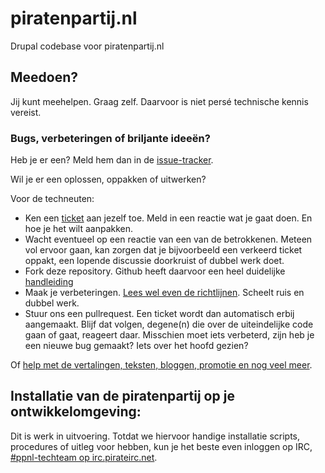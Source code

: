 # piratenpartij.nl

Drupal codebase voor piratenpartij.nl

## Meedoen?

Jij kunt meehelpen. Graag zelf. Daarvoor is niet persé technische kennis
vereist.

### Bugs, verbeteringen of briljante ideeën?

Heb je er een? Meld hem dan in de [issue-tracker](https://github.com/piratenpartij/piratenpartij.nl/issues).

Wil je er een oplossen, oppakken of uitwerken? 

Voor de techneuten:

* Ken een [ticket](https://github.com/piratenpartij/piratenpartij.nl/issues) aan jezelf toe. Meld in een reactie wat  je gaat doen. En hoe je het wilt aanpakken. 
* Wacht eventueel op een reactie van een van de betrokkenen. Meteen vol
  ervoor gaan, kan zorgen dat je bijvoorbeeld een verkeerd ticket
  oppakt, een lopende discussie doorkruist of dubbel werk doet.
* Fork deze repository. Github heeft daarvoor een heel duidelijke
  [handleiding](https://help.github.com/articles/fork-a-repo)
* Maak je verbeteringen. [Lees wel even de richtlijnen](https://github.com/piratenpartij/piratenpartij.nl/wiki/Contributors-guidelines). Scheelt ruis en dubbel werk.
* Stuur ons een pullrequest. Een ticket wordt dan automatisch erbij
  aangemaakt. Blijf dat volgen, degene(n) die over de uiteindelijke code
  gaan of gaat, reageert daar. Misschien moet iets verbeterd, zijn
  heb je een nieuwe bug gemaakt? Iets over het hoofd gezien?

Of [help met de vertalingen, teksten, bloggen, promotie en nog veel
meer](https://www.piratenpartij.nl/meedoen).

## Installatie van de piratenpartij op je ontwikkelomgeving:

Dit is werk in uitvoering. Totdat we hiervoor handige installatie
scripts, procedures of uitleg voor hebben, kun je het beste even
inloggen op IRC, [#ppnl-techteam op irc.pirateirc.net](irc://irc.pirateirc.net/#ppnnl-techteam).

